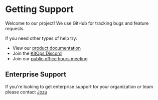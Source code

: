 # Getting Support

Welcome to our project! We use GitHub for tracking bugs and feature requests.

If you need other types of help try:
* View our [product documentation](/docs/overview/)
* Join the [KitOps Discord](https://discord.gg/Tapeh8agYy)
* Join our [public office hours meeting](./GOVERNANCE.md)

## Enterprise Support
If you're looking to get enterprise support for your organization or team please contact [Jozu](mailto:sales@jozu.com)
